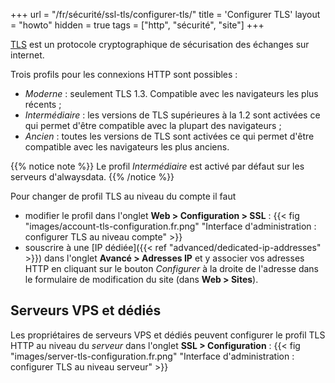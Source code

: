 +++
url = "/fr/sécurité/ssl-tls/configurer-tls/"
title = 'Configurer TLS'
layout = "howto"
hidden = true
tags = ["http", "sécurité", "site"]
+++

[TLS](https://fr.wikipedia.org/wiki/Transport_Layer_Security) est un protocole cryptographique de sécurisation des échanges sur internet.

Trois profils pour les connexions HTTP sont possibles :

- _Moderne_ : seulement TLS 1.3. Compatible avec les navigateurs les plus récents ;
- _Intermédiaire_ : les versions de TLS supérieures à la 1.2 sont activées ce qui permet d'être compatible avec la plupart des navigateurs ;
- _Ancien_ : toutes les versions de TLS sont activées ce qui permet d'être compatible avec les navigateurs les plus anciens.

{{% notice note %}}
Le profil _Intermédiaire_ est activé par défaut sur les serveurs d'alwaysdata.
{{% /notice %}}

Pour changer de profil TLS au niveau du compte il faut

- modifier le profil dans l'onglet **Web > Configuration > SSL** :
{{< fig "images/account-tls-configuration.fr.png" "Interface d'administration : configurer TLS au niveau compte" >}}
- souscrire à une [IP dédiée]({{< ref "advanced/dedicated-ip-addresses" >}}) dans l'onglet **Avancé > Adresses IP** et y associer vos adresses HTTP en cliquant sur le bouton *Configurer* à la droite de l'adresse dans le formulaire de modification du site (dans **Web > Sites**).

## Serveurs VPS et dédiés

Les propriétaires de serveurs VPS et dédiés peuvent configurer le profil TLS HTTP au niveau du _serveur_ dans l'onglet **SSL > Configuration** :
{{< fig "images/server-tls-configuration.fr.png" "Interface d'administration : configurer TLS au niveau serveur" >}}
